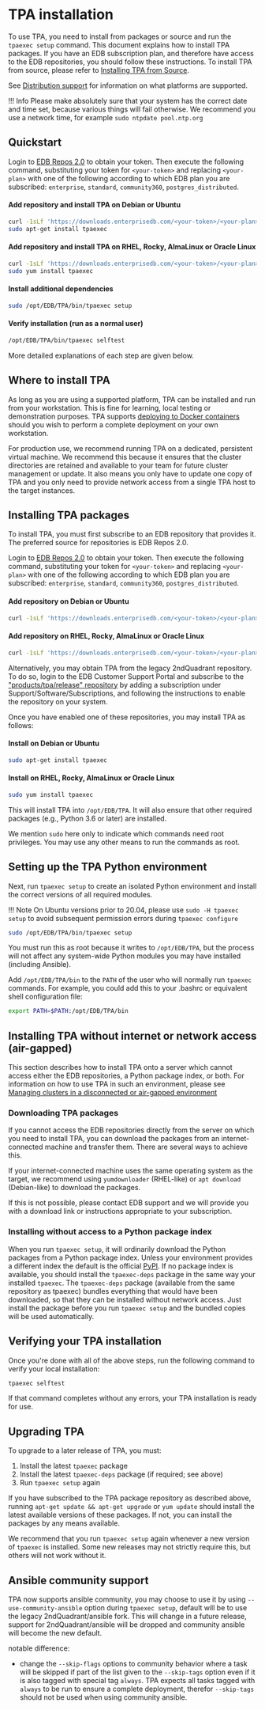 # TPA installation

To use TPA, you need to install from packages or source and run the
`tpaexec setup` command. This document explains how to install TPA
packages. If you have an EDB subscription plan, and therefore have
access to the EDB repositories, you should follow these instructions. To
install TPA from source, please refer to 
[Installing TPA from Source](INSTALL-repo.md).

See [Distribution support](distributions.md) for information
on what platforms are supported.

!!! Info
    Please make absolutely sure that your system has the correct
    date and time set, because various things will fail otherwise. We
    recommend you use a network time, for example `sudo ntpdate
    pool.ntp.org`

## Quickstart

Login to [EDB Repos 2.0](https://www.enterprisedb.com/repos-downloads)
to obtain your token. Then execute the following command, substituting
your token for `<your-token>` and replacing `<your-plan>` with
one of the following according to which EDB plan you are subscribed:
`enterprise`, `standard`, `community360`, `postgres_distributed`.

#### Add repository and install TPA on Debian or Ubuntu
```bash
curl -1sLf 'https://downloads.enterprisedb.com/<your-token>/<your-plan>/setup.deb.sh' | sudo -E bash
sudo apt-get install tpaexec
```

#### Add repository and install TPA on RHEL, Rocky, AlmaLinux or Oracle Linux
```bash
curl -1sLf 'https://downloads.enterprisedb.com/<your-token>/<your-plan>/setup.rpm.sh' | sudo -E bash
sudo yum install tpaexec
```

#### Install additional dependencies
```bash
sudo /opt/EDB/TPA/bin/tpaexec setup
```

#### Verify installation (run as a normal user)
```bash
/opt/EDB/TPA/bin/tpaexec selftest
```

More detailed explanations of each step are given below.

## Where to install TPA

As long as you are using a supported platform, TPA can be installed and
run from your workstation. This is fine for learning, local testing or 
demonstration purposes. TPA supports [deploying to Docker containers](platform-docker.md)
should you wish to perform a complete deployment on your own workstation.

For production use, we recommend running TPA on a dedicated, persistent
virtual machine. We recommend this because it ensures that the cluster
directories are retained and available to your team for future cluster
management or update. It also means you only have to update one copy of
TPA and you only need to provide network access from a single TPA host
to the target instances.
## Installing TPA packages

To install TPA, you must first subscribe to an EDB repository that
provides it. The preferred source for repositories is EDB Repos 2.0.

Login to [EDB Repos 2.0](https://www.enterprisedb.com/repos-downloads)
to obtain your token. Then execute the following command, substituting
your token for `<your-token>` and replacing `<your-plan>` with
one of the following according to which EDB plan you are subscribed:
`enterprise`, `standard`, `community360`, `postgres_distributed`.

#### Add repository on Debian or Ubuntu
```bash
curl -1sLf 'https://downloads.enterprisedb.com/<your-token>/<your-plan>/setup.deb.sh' | sudo -E bash

```

#### Add repository on RHEL, Rocky, AlmaLinux or Oracle Linux
```bash
curl -1sLf 'https://downloads.enterprisedb.com/<your-token>/<your-plan>/setup.rpm.sh' | sudo -E bash
```

Alternatively, you may obtain TPA from the legacy 2ndQuadrant
repository. To do so, login to the EDB Customer Support Portal and
subscribe to the ["products/tpa/release" repository](https://techsupport.enterprisedb.com/software_subscriptions/add/products/tpa/)
by adding a subscription under Support/Software/Subscriptions,
and following the instructions to enable the repository on your system.

Once you have enabled one of these repositories, you may install TPA
as follows:

#### Install on Debian or Ubuntu
```bash
sudo apt-get install tpaexec
```
#### Install on RHEL, Rocky, AlmaLinux or Oracle Linux
```bash
sudo yum install tpaexec
```

This will install TPA into `/opt/EDB/TPA`. It will also
ensure that other required packages (e.g., Python 3.6 or later) are
installed.

We mention `sudo` here only to indicate which commands need root
privileges. You may use any other means to run the commands as root.

## Setting up the TPA Python environment

Next, run `tpaexec setup` to create an isolated Python environment and
install the correct versions of all required modules.

!!! Note
    On Ubuntu versions prior to 20.04, please use `sudo -H tpaexec setup`
    to avoid subsequent permission errors during `tpaexec configure`

```bash
sudo /opt/EDB/TPA/bin/tpaexec setup
```

You must run this as root because it writes to `/opt/EDB/TPA`,
but the process will not affect any system-wide Python modules you may
have installed (including Ansible).

Add `/opt/EDB/TPA/bin` to the `PATH` of the user who will
normally run `tpaexec` commands. For example, you could add this to
your .bashrc or equivalent shell configuration file:

```bash
export PATH=$PATH:/opt/EDB/TPA/bin
```

## Installing TPA without internet or network access (air-gapped)

This section describes how to install TPA onto a server which cannot
access either the EDB repositories, a Python package index, or both.
For information on how to use TPA in such an environment, please see
[Managing clusters in a disconnected or air-gapped
environment](air-gapped.md)

### Downloading TPA packages

If you cannot access the EDB repositories directly from the server on
which you need to install TPA, you can download the packages from an
internet-connected machine and transfer them. There are several ways to
achieve this.

If your internet-connected machine uses the same operating system as the
target, we recommend using `yumdownloader` (RHEL-like) or `apt download`
(Debian-like) to download the packages.

If this is not possible, please contact EDB support and we will provide
you with a download link or instructions appropriate to your
subscription.

### Installing without access to a Python package index

When you run `tpaexec setup`, it will ordinarily download the Python
packages from a Python package index. Unless your environment provides a
different index the default is the official [PyPI](https://pypi.org). If
no package index is available, you should install the `tpaexec-deps`
package in the same way your installed `tpaexec`. The `tpaexec-deps`
package (available from the same repository as tpaexec) bundles
everything that would have been downloaded, so that they can be
installed without network access. Just install the package before you
run `tpaexec setup` and the bundled copies will be used automatically.

## Verifying your TPA installation

Once you're done with all of the above steps, run the following command
to verify your local installation:

```bash
tpaexec selftest
```

If that command completes without any errors, your TPA installation
is ready for use.

## Upgrading TPA

To upgrade to a later release of TPA, you must:

1. Install the latest `tpaexec` package
2. Install the latest `tpaexec-deps` package (if required; see above)
3. Run `tpaexec setup` again

If you have subscribed to the TPA package repository as described
above, running `apt-get update && apt-get upgrade` or `yum update`
should install the latest available versions of these packages. If not,
you can install the packages by any means available.

We recommend that you run `tpaexec setup` again whenever a new version
of `tpaexec` is installed. Some new releases may not strictly require
this, but others will not work without it.

## Ansible community support

TPA now supports ansible community, you may choose to use it by
using `--use-community-ansible` option during `tpaexec setup`, default
will be to use the legacy 2ndQuadrant/ansible fork. This will change in
a future release, support for 2ndQuadrant/ansible will be dropped and
community ansible will become the new default.

notable difference:
- change the `--skip-flags` options to community behavior where a
task will be skipped if part of the list given to the `--skip-tags`
option even if it is also tagged with special tag `always`.
TPA expects all tasks tagged with `always` to be run to ensure
a complete deployment, therefor `--skip-tags` should not be used when
using community ansible.
